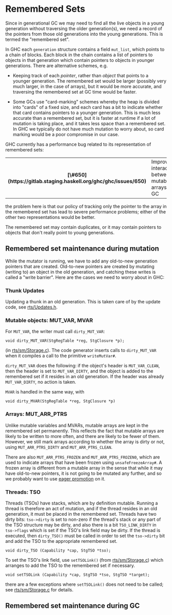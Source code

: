# Remembered Sets



Since in generational GC we may need to find all the live objects in a young generation without traversing the older generation(s), we need a record of the pointers from those old generations into the young generations.  This is termed the "remembered set".  



In GHC each `generation` structure contains a field `mut_list`, which points to a chain of blocks.  Each block in the chain contains a list of pointers to objects in that generation which contain pointers to objects in younger generations.  There are alternative schemes, e.g.


- Keeping track of each *pointer*, rather than *object* that points to a younger generation.  The remembered set would
  be larger (possibly very much larger, in the case of arrays), but it would be more accurate, and traversing the
  remembered set at GC time would be faster.

- Some GCs use "card-marking" schemes whereby the heap is divided into "cards" of a fixed size, and each card has a bit to
  indicate whether that card contains pointers to a younger generation.  This is much less accurate than a remembered set,
  but it is faster at runtime if a lot of mutation is taking place, and it takes less space than a remembered set.  In GHC
  we typically do not have much mutation to worry about, so card marking would be a poor compromise in our case.


GHC currently has a performance bug related to its representation of remembered sets:



<table><tr><th>[\#650](https://gitlab.staging.haskell.org/ghc/ghc/issues/650)</th>
<td>Improve interaction between mutable arrays and GC</td></tr></table>




the problem here is that our policy of tracking only the pointer to the array in the remembered set has lead to severe performance problems; either of the other two representations would be better.



The remembered set may contain duplicates, or it may contain pointers to objects that don't really point to young generations.


## Remembered set maintenance during mutation



While the mutator is running, we have to add any old-to-new generation pointers that are created.  Old-to-new pointers are created by mutating (writing to) an object in the old generation, and catching these writes is called a "write barrier".  Here are the cases we need to worry about in GHC:


### Thunk Updates



Updating a thunk in an old generation.  This is taken care of by the update code, see [rts/Updates.h](/trac/ghc/browser/ghc/rts/Updates.h).


### Mutable objects: MUT\_VAR, MVAR



For `MUT_VAR`, the writer must call `dirty_MUT_VAR`:


```wiki
void dirty_MUT_VAR(StgRegTable *reg, StgClosure *p);
```


(in [rts/sm/Storage.c](/trac/ghc/browser/ghc/rts/sm/Storage.c)).  The code generator inserts calls to `dirty_MUT_VAR` when it compiles a call to the primitive `writeMutVar#`.



`dirty_MUT_VAR` does the following: if the object's header is `MUT_VAR_CLEAN`, then the header is set to `MUT_VAR_DIRTY`, and the object is added to the remembered set if it resides in an old generation.  If the header was already `MUT_VAR_DIRTY`, no action
is taken.



`MVAR` is handled in the same way, with 


```wiki
void dirty_MVAR(StgRegTable *reg, StgClosure *p)
```

### Arrays: MUT\_ARR\_PTRS



Unlike mutable variables and MVARs, mutable arrays are kept in the remembered set permanently.  This reflects the fact that mutable arrays are likely to be written to more often, and there are likely to be fewer of them.  However, we still mark arrays according to whether the array is dirty or not, using `MUT_ARR_PTRS_DIRTY` and `MUT_ARR_PTRS_CLEAN`.  



There are also `MUT_ARR_PTRS_FROZEN` and `MUT_ARR_PTRS_FROZEN0`, which are used to indicate arrays that have been frozen using `unsafeFreezeArray#`.  A frozen array is different from a mutable array in the sense that while it may have old-to-new pointers, it is not going to be mutated any further, and so we probably want to use [eager promotion](commentary/rts/storage/gc/eager-promotion) on it.


### Threads: TSO



Threads (TSOs) have stacks, which are by definition mutable.  Running a thread is therefore an act of mutation, and if the
thread resides in an old generation, it must be placed in the remembered set.  Threads have two dirty bits: `tso->dirty`
is set to non-zero if the thread's stack or any part of the TSO structure may be dirty, and also there is a bit
`TSO_LINK_DIRTY` in `tso->flags` which is set if the TSO's link field may be dirty.  If the thread is executed,
then `dirty_TSO()` must be called in order to set the `tso->dirty` bit and add the TSO to the appropriate remembered set.


```wiki
void dirty_TSO (Capability *cap, StgTSO *tso);
```


To set the TSO's link field, use `setTSOLink()` (from [rts/sm/Storage.c](/trac/ghc/browser/ghc/rts/sm/Storage.c)) which arranges to add the TSO to
the remembered set if necessary.


```wiki
void setTSOLink (Capability *cap, StgTSO *tso, StgTSO *target);
```


there are a few exceptions where `setTSOLink()` does not need to be called; see [rts/sm/Storage.c](/trac/ghc/browser/ghc/rts/sm/Storage.c) for details.


## Remembered set maintenance during GC


